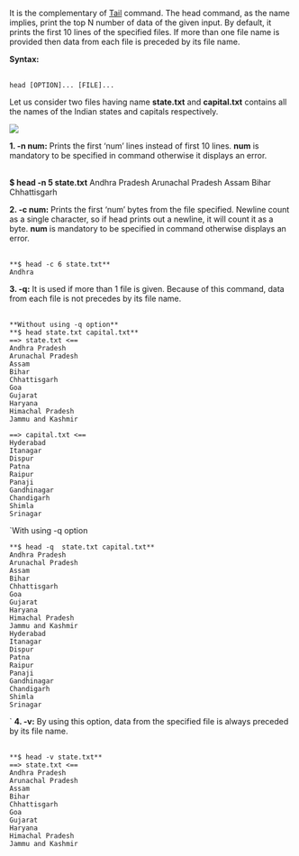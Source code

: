 It is the complementary of [Tail](https://www.geeksforgeeks.org/tail-command-linux-examples/) command. The head command, as the name implies, print the top N number of data of the given input. By default, it prints the first 10 lines of the specified files. If more than one file name is provided then data from each file is preceded by its file name. 

**Syntax:**   
 

```
head [OPTION]... [FILE]...
```

Let us consider two files having name **state.txt** and **capital.txt** contains all the names of the Indian states and capitals respectively.
  
![](https://media.geeksforgeeks.org/wp-content/uploads/head.png)

**1. -n num:** Prints the first ‘num’ lines instead of first 10 lines. **num** is mandatory to be specified in command otherwise it displays an error.   
 

**$ head -n 5 state.txt**
Andhra Pradesh
Arunachal Pradesh
Assam
Bihar
Chhattisgarh

**2. -c num:** Prints the first ‘num’ bytes from the file specified. Newline count as a single character, so if head prints out a newline, it will count it as a byte. **num** is mandatory to be specified in command otherwise displays an error.   
 

```
**$ head -c 6 state.txt**
Andhra
```

**3. -q:** It is used if more than 1 file is given. Because of this command, data from each file is not precedes by its file name.   
 

```
**Without using -q option**
**$ head state.txt capital.txt**
==> state.txt <==
Andhra Pradesh
Arunachal Pradesh
Assam
Bihar
Chhattisgarh
Goa
Gujarat
Haryana
Himachal Pradesh
Jammu and Kashmir

==> capital.txt <==
Hyderabad
Itanagar
Dispur
Patna
Raipur
Panaji
Gandhinagar
Chandigarh
Shimla
Srinagar
```

`With using -q option

```
**$ head -q  state.txt capital.txt**
Andhra Pradesh
Arunachal Pradesh
Assam
Bihar
Chhattisgarh
Goa
Gujarat
Haryana
Himachal Pradesh
Jammu and Kashmir
Hyderabad
Itanagar
Dispur
Patna
Raipur
Panaji
Gandhinagar
Chandigarh
Shimla
Srinagar
```
`
**4. -v:** By using this option, data from the specified file is always preceded by its file name.   
 
```
**$ head -v state.txt**
==> state.txt <==
Andhra Pradesh
Arunachal Pradesh
Assam
Bihar
Chhattisgarh
Goa
Gujarat
Haryana
Himachal Pradesh
Jammu and Kashmir
```